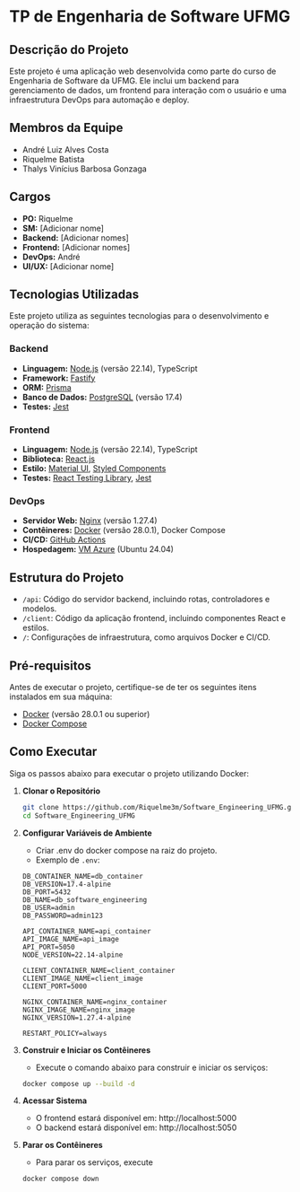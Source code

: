 # TP de Engenharia de Software UFMG

## Descrição do Projeto

Este projeto é uma aplicação web desenvolvida como parte do curso de Engenharia de Software da UFMG. Ele inclui um backend para gerenciamento de dados, um frontend para interação com o usuário e uma infraestrutura DevOps para automação e deploy.

## Membros da Equipe

- André Luiz Alves Costa
- Riquelme Batista
- Thalys Vinícius Barbosa Gonzaga

## Cargos

- **PO:** Riquelme
- **SM:** [Adicionar nome]
- **Backend:** [Adicionar nomes]
- **Frontend:** [Adicionar nomes]
- **DevOps:** André
- **UI/UX:** [Adicionar nome]

## Tecnologias Utilizadas

Este projeto utiliza as seguintes tecnologias para o desenvolvimento e operação do sistema:

### Backend

- **Linguagem:** [Node.js](https://nodejs.org/) (versão 22.14), TypeScript
- **Framework:** [Fastify](https://www.fastify.io/)
- **ORM:** [Prisma](https://www.prisma.io/)
- **Banco de Dados:** [PostgreSQL](https://www.postgresql.org/) (versão 17.4)
- **Testes:** [Jest](https://jestjs.io/)

### Frontend

- **Linguagem:** [Node.js](https://nodejs.org/) (versão 22.14), TypeScript
- **Biblioteca:** [React.js](https://reactjs.org/)
- **Estilo:** [Material UI](https://mui.com/), [Styled Components](https://styled-components.com/)
- **Testes:** [React Testing Library](https://testing-library.com/), [Jest](https://jestjs.io/)

### DevOps

- **Servidor Web:** [Nginx](https://www.nginx.com/) (versão 1.27.4)
- **Contêineres:** [Docker](https://www.docker.com/) (versão 28.0.1), Docker Compose
- **CI/CD:** [GitHub Actions](https://github.com/features/actions)
- **Hospedagem:** [VM Azure](https://azure.microsoft.com/) (Ubuntu 24.04)

## Estrutura do Projeto

- `/api`: Código do servidor backend, incluindo rotas, controladores e modelos.
- `/client`: Código da aplicação frontend, incluindo componentes React e estilos.
- `/`: Configurações de infraestrutura, como arquivos Docker e CI/CD.

## Pré-requisitos

Antes de executar o projeto, certifique-se de ter os seguintes itens instalados em sua máquina:

- [Docker](https://www.docker.com/) (versão 28.0.1 ou superior)
- [Docker Compose](https://docs.docker.com/compose/)

## Como Executar

Siga os passos abaixo para executar o projeto utilizando Docker:

1. **Clonar o Repositório**

   ```bash
   git clone https://github.com/Riquelme3m/Software_Engineering_UFMG.git
   cd Software_Engineering_UFMG
   ```

2. **Configurar Variáveis de Ambiente**

   - Criar .env do docker compose na raiz do projeto.
   - Exemplo de `.env`:

   ```env
   DB_CONTAINER_NAME=db_container
   DB_VERSION=17.4-alpine
   DB_PORT=5432
   DB_NAME=db_software_engineering
   DB_USER=admin
   DB_PASSWORD=admin123

   API_CONTAINER_NAME=api_container
   API_IMAGE_NAME=api_image
   API_PORT=5050
   NODE_VERSION=22.14-alpine

   CLIENT_CONTAINER_NAME=client_container
   CLIENT_IMAGE_NAME=client_image
   CLIENT_PORT=5000

   NGINX_CONTAINER_NAME=nginx_container
   NGINX_IMAGE_NAME=nginx_image
   NGINX_VERSION=1.27.4-alpine

   RESTART_POLICY=always
   ```

3. **Construir e Iniciar os Contêineres**

   - Execute o comando abaixo para construir e iniciar os serviços:

   ```bash
   docker compose up --build -d
   ```

4. **Acessar Sistema**

   - O frontend estará disponível em: http://localhost:5000
   - O backend estará disponível em: http://localhost:5050

5. **Parar os Contêineres**

   - Para parar os serviços, execute

   ```bash
   docker compose down
   ```
